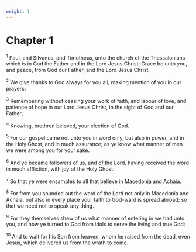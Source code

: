 ```yaml
---
weight: 1
---
```


# Chapter 1

<sup>1</sup> Paul, and Silvanus, and Timotheus, unto the church of the Thessalonians which is in God the Father and in the Lord Jesus Christ: Grace be unto you, and peace, from God our Father, and the Lord Jesus Christ. 

<sup>2</sup> We give thanks to God always for you all, making mention of you in our prayers; 

<sup>3</sup> Remembering without ceasing your work of faith, and labour of love, and patience of hope in our Lord Jesus Christ, in the sight of God and our Father; 

<sup>4</sup> Knowing, brethren beloved, your election of God. 

<sup>5</sup> For our gospel came not unto you in word only, but also in power, and in the Holy Ghost, and in much assurance; as ye know what manner of men we were among you for your sake. 

<sup>6</sup> And ye became followers of us, and of the Lord, having received the word in much affliction, with joy of the Holy Ghost: 

<sup>7</sup> So that ye were ensamples to all that believe in Macedonia and Achaia. 

<sup>8</sup> For from you sounded out the word of the Lord not only in Macedonia and Achaia, but also in every place your faith to God-ward is spread abroad; so that we need not to speak any thing. 

<sup>9</sup> For they themselves shew of us what manner of entering in we had unto you, and how ye turned to God from idols to serve the living and true God; 

<sup>10</sup> And to wait for his Son from heaven, whom he raised from the dead, even Jesus, which delivered us from the wrath to come. 


